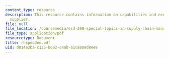 ```yaml
---
content_type: resource
description: This resource contains information on capabilities and needs of a packaging
  supplier.
file: null
file_location: /coursemedia/esd-290-special-topics-in-supply-chain-management-spring-2005/d814e2bac135b692c4ab61ca809d84e9_rhspedden.pdf
file_type: application/pdf
resourcetype: Document
title: rhspedden.pdf
uid: d814e2ba-c135-b692-c4ab-61ca809d84e9
---
```

